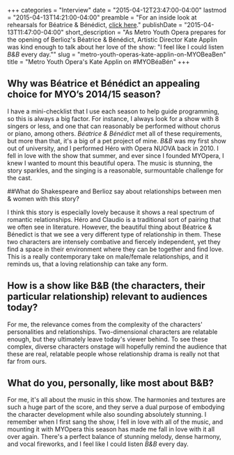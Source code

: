 +++
categories = "Interview"
date = "2015-04-12T23:47:00-04:00"
lastmod = "2015-04-13T14:21:00-04:00"
preamble = "For an inside look at rehearsals for Béatrice & Bénédict, [click here](/videos/an-inside-look-at-myos-béatrice-bénédict/)."
publishDate = "2015-04-13T11:47:00-04:00"
short_description = "As Metro Youth Opera prepares for the opening of Berlioz&#039;s Béatrice &amp; Bénédict, Artistic Director Kate Applin was kind enough to talk about her love of the show: &quot;I feel like I could listen *B&amp;B* every day.&quot;"
slug = "metro-youth-operas-kate-applin-on-MYOBeaBen"
title = "Metro Youth Opera&#039;s Kate Applin on #MYOBéaBén"
+++

## Why was Béatrice et Bénédict an appealing choice for MYO’s 2014/15 season?

I have a mini-checklist that I use each season to help guide programming, so this is always a big factor. For instance, I always look for a show with 8 singers or less, and one that can reasonably be performed without chorus or piano, among others. *Béatrice & Bénédict* met all of these requirements, but more than that, it's a big of a pet project of mine. *B&B* was my first show out of university, and I performed Héro with Opera NUOVA back in 2010. I fell in love with the show that summer, and ever since I founded MYOpera, I knew I wanted to mount this beautiful opera. The music is stunning, the story sparkles, and the singing is a reasonable, surmountable challenge for the cast.

##What do Shakespeare and Berlioz say about relationships between men & women with this story?

I think this story is especially lovely because it shows a real spectrum of romantic relationships. Héro and Claudio is a traditional sort of pairing that we often see in literature. However, the beautiful thing about Béatrice & Bénedict is that we see a very different type of relationship in them. These two characters are intensely combative and fiercely independent, yet they find a space in their environment where they can be together and find love. This is a really contemporary take on male/female relationships, and it reminds us, that a loving relationship can take any form.

## How is a show like B&B (the characters, their particular relationship) relevant to audiences today?

For me, the relevance comes from the complexity of the characters' personalities and relationships. Two-dimensional characters are relatable enough, but they ultimately leave today's viewer behind. To see these complex, diverse characters onstage will hopefully remind the audience that these are real, relatable people whose relationship drama is really not that far from ours.

## What do you, personally, like most about B&B?

For me, it's all about the music in this show. The harmonies and textures are such a huge part of the score, and they serve a dual purpose of embodying the character development while also sounding absolutely stunning. I remember when I first sang the show, I fell in love with all of the music, and mounting it with MYOpera this season has made me fall in love with it all over again. There's a perfect balance of stunning melody, dense harmony, and vocal fireworks, and I feel like I could listen *B&B* every day.
